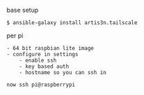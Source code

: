 base setup
```
$ ansible-galaxy install artis3n.tailscale
```

per pi
```
- 64 bit raspbian lite image
- configure in settings
    - enable ssh
    - key based auth
    - hostname so you can ssh in

now ssh pi@raspberrypi
```

